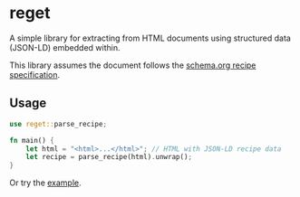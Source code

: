 # reget

A simple library for extracting from HTML documents using structured data (JSON-LD) embedded within.

This library assumes the document follows the [schema.org recipe specification](https://schema.org/Recipe).

## Usage

```rust
use reget::parse_recipe;

fn main() {
    let html = "<html>...</html>"; // HTML with JSON-LD recipe data
    let recipe = parse_recipe(html).unwrap();
}
```

Or try the [example](examples/parse.rs).